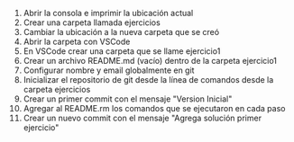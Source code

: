 1. Abrir la consola e imprimir la ubicación actual
2. Crear una carpeta llamada ejercicios
3. Cambiar la ubicación a la nueva carpeta que se creó
4. Abrir la carpeta con VSCode
5. En VSCode crear una carpeta que se llame ejercicio1
6. Crear un archivo README.md (vacío) dentro de la carpeta ejercicio1
7. Configurar nombre y email globalmente en git
8. Inicializar el repositorio de git desde la línea de comandos desde la carpeta ejercicios
9. Crear un primer commit con el mensaje "Version Inicial"
10. Agregar al README.rm los comandos que se ejecutaron en cada paso
11. Crear un nuevo commit con el mensaje "Agrega solución primer ejercicio"